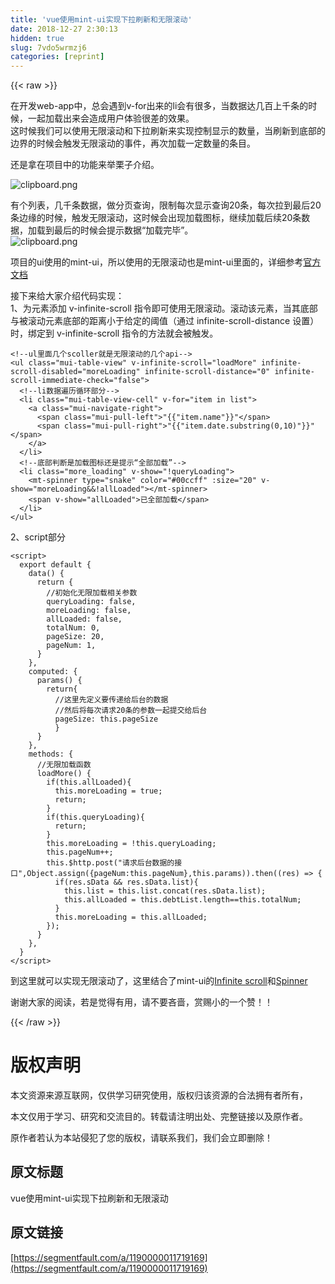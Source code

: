 ```yaml
---
title: 'vue使用mint-ui实现下拉刷新和无限滚动' 
date: 2018-12-27 2:30:13
hidden: true
slug: 7vdo5wrmzj6
categories: [reprint]
---
```


{{< raw >}}

                    
<p>在开发web-app中，总会遇到v-for出来的li会有很多，当数据达几百上千条的时候，一起加载出来会造成用户体验很差的效果。<br>这时候我们可以使用无限滚动和下拉刷新来实现控制显示的数量，当刷新到底部的边界的时候会触发无限滚动的事件，再次加载一定数量的条目。</p>
<p>还是拿在项目中的功能来举栗子介绍。</p>
<p><span class="img-wrap"><img data-src="/img/bVXkS5?w=258&amp;h=444" src="https://static.alili.tech/img/bVXkS5?w=258&amp;h=444" alt="clipboard.png" title="clipboard.png" style="cursor: pointer; display: inline;"></span></p>
<p>有个列表，几千条数据，做分页查询，限制每次显示查询20条，每次拉到最后20条边缘的时候，触发无限滚动，这时候会出现加载图标，继续加载后续20条数据，加载到最后的时候会提示数据“加载完毕”。<br><span class="img-wrap"><img data-src="/img/bVXkTe?w=589&amp;h=476" src="https://static.alili.tech/img/bVXkTe?w=589&amp;h=476" alt="clipboard.png" title="clipboard.png" style="cursor: pointer; display: inline;"></span></p>
<p>项目的ui使用的mint-ui，所以使用的无限滚动也是mint-ui里面的，详细参考<a href="http://mint-ui.github.io/docs/#/zh-cn2/infinite-scroll" rel="nofollow noreferrer" target="_blank">官方文档</a></p>
<p>接下来给大家介绍代码实现：<br>1、为元素添加 v-infinite-scroll 指令即可使用无限滚动。滚动该元素，当其底部与被滚动元素底部的距离小于给定的阈值（通过 infinite-scroll-distance 设置）时，绑定到 v-infinite-scroll 指令的方法就会被触发。</p>
<div class="widget-codetool" style="display:none;">
      <div class="widget-codetool--inner">
      <span class="selectCode code-tool" data-toggle="tooltip" data-placement="top" title="" data-original-title="全选"></span>
      <span type="button" class="copyCode code-tool" data-toggle="tooltip" data-placement="top" data-clipboard-text="<!--ul里面几个scoller就是无限滚动的几个api-->
<ul class=&quot;mui-table-view&quot; v-infinite-scroll=&quot;loadMore&quot; infinite-scroll-disabled=&quot;moreLoading&quot; infinite-scroll-distance=&quot;0&quot; infinite-scroll-immediate-check=&quot;false&quot;>
  <!--li数据遍历循环部分-->
  <li class=&quot;mui-table-view-cell&quot; v-for=&quot;item in list&quot;>
    <a class=&quot;mui-navigate-right&quot;>
      <span class=&quot;mui-pull-left&quot;>"{{"item.name"}}"</span>
      <span class=&quot;mui-pull-right&quot;>"{{"item.date.substring(0,10)"}}"</span>
    </a>
  </li>
  <!--底部判断是加载图标还是提示“全部加载”-->
  <li class=&quot;more_loading&quot; v-show=&quot;!queryLoading&quot;>
    <mt-spinner type=&quot;snake&quot; color=&quot;#00ccff&quot; :size=&quot;20&quot; v-show=&quot;moreLoading&amp;&amp;!allLoaded&quot;></mt-spinner>
    <span v-show=&quot;allLoaded&quot;>已全部加载</span>
  </li>
</ul>" title="" data-original-title="复制"></span>
      <span type="button" class="saveToNote code-tool" data-toggle="tooltip" data-placement="top" title="" data-original-title="放进笔记"></span>
      </div>
      </div><pre class="hljs django"><code><span class="xml"><span class="hljs-comment">&lt;!--ul里面几个scoller就是无限滚动的几个api--&gt;</span>
<span class="hljs-tag">&lt;<span class="hljs-name">ul</span> <span class="hljs-attr">class</span>=<span class="hljs-string">"mui-table-view"</span> <span class="hljs-attr">v-infinite-scroll</span>=<span class="hljs-string">"loadMore"</span> <span class="hljs-attr">infinite-scroll-disabled</span>=<span class="hljs-string">"moreLoading"</span> <span class="hljs-attr">infinite-scroll-distance</span>=<span class="hljs-string">"0"</span> <span class="hljs-attr">infinite-scroll-immediate-check</span>=<span class="hljs-string">"false"</span>&gt;</span>
  <span class="hljs-comment">&lt;!--li数据遍历循环部分--&gt;</span>
  <span class="hljs-tag">&lt;<span class="hljs-name">li</span> <span class="hljs-attr">class</span>=<span class="hljs-string">"mui-table-view-cell"</span> <span class="hljs-attr">v-for</span>=<span class="hljs-string">"item in list"</span>&gt;</span>
    <span class="hljs-tag">&lt;<span class="hljs-name">a</span> <span class="hljs-attr">class</span>=<span class="hljs-string">"mui-navigate-right"</span>&gt;</span>
      <span class="hljs-tag">&lt;<span class="hljs-name">span</span> <span class="hljs-attr">class</span>=<span class="hljs-string">"mui-pull-left"</span>&gt;</span></span><span class="hljs-template-variable">"{{"item.name"}}"</span><span class="xml"><span class="hljs-tag">&lt;/<span class="hljs-name">span</span>&gt;</span>
      <span class="hljs-tag">&lt;<span class="hljs-name">span</span> <span class="hljs-attr">class</span>=<span class="hljs-string">"mui-pull-right"</span>&gt;</span></span><span class="hljs-template-variable">"{{"item.date.substring(0,10)"}}"</span><span class="xml"><span class="hljs-tag">&lt;/<span class="hljs-name">span</span>&gt;</span>
    <span class="hljs-tag">&lt;/<span class="hljs-name">a</span>&gt;</span>
  <span class="hljs-tag">&lt;/<span class="hljs-name">li</span>&gt;</span>
  <span class="hljs-comment">&lt;!--底部判断是加载图标还是提示“全部加载”--&gt;</span>
  <span class="hljs-tag">&lt;<span class="hljs-name">li</span> <span class="hljs-attr">class</span>=<span class="hljs-string">"more_loading"</span> <span class="hljs-attr">v-show</span>=<span class="hljs-string">"!queryLoading"</span>&gt;</span>
    <span class="hljs-tag">&lt;<span class="hljs-name">mt-spinner</span> <span class="hljs-attr">type</span>=<span class="hljs-string">"snake"</span> <span class="hljs-attr">color</span>=<span class="hljs-string">"#00ccff"</span> <span class="hljs-attr">:size</span>=<span class="hljs-string">"20"</span> <span class="hljs-attr">v-show</span>=<span class="hljs-string">"moreLoading&amp;&amp;!allLoaded"</span>&gt;</span><span class="hljs-tag">&lt;/<span class="hljs-name">mt-spinner</span>&gt;</span>
    <span class="hljs-tag">&lt;<span class="hljs-name">span</span> <span class="hljs-attr">v-show</span>=<span class="hljs-string">"allLoaded"</span>&gt;</span>已全部加载<span class="hljs-tag">&lt;/<span class="hljs-name">span</span>&gt;</span>
  <span class="hljs-tag">&lt;/<span class="hljs-name">li</span>&gt;</span>
<span class="hljs-tag">&lt;/<span class="hljs-name">ul</span>&gt;</span></span></code></pre>
<p>2、script部分</p>
<div class="widget-codetool" style="display:none;">
      <div class="widget-codetool--inner">
      <span class="selectCode code-tool" data-toggle="tooltip" data-placement="top" title="" data-original-title="全选"></span>
      <span type="button" class="copyCode code-tool" data-toggle="tooltip" data-placement="top" data-clipboard-text="<script>
  export default {
    data() {
      return {
        //初始化无限加载相关参数
        queryLoading: false,
        moreLoading: false,
        allLoaded: false,
        totalNum: 0,
        pageSize: 20,
        pageNum: 1,
      }
    },
    computed: {
      params() {
        return{
          //这里先定义要传递给后台的数据
          //然后将每次请求20条的参数一起提交给后台
          pageSize: this.pageSize
          }
      }
    },
    methods: {
      //无限加载函数
      loadMore() {
        if(this.allLoaded){
          this.moreLoading = true;
          return;
        }
        if(this.queryLoading){
          return;
        }
        this.moreLoading = !this.queryLoading;
        this.pageNum++;
        this.$http.post(&quot;请求后台数据的接口&quot;,Object.assign({pageNum:this.pageNum},this.params)).then((res) => {
          if(res.sData &amp;&amp; res.sData.list){
            this.list = this.list.concat(res.sData.list);
            this.allLoaded = this.debtList.length==this.totalNum;
          }
          this.moreLoading = this.allLoaded;
        });
      }
    },
  }
</script>" title="" data-original-title="复制"></span>
      <span type="button" class="saveToNote code-tool" data-toggle="tooltip" data-placement="top" title="" data-original-title="放进笔记"></span>
      </div>
      </div><pre class="hljs kotlin"><code>&lt;script&gt;
  export <span class="hljs-keyword">default</span> {
    <span class="hljs-keyword">data</span>() {
      <span class="hljs-keyword">return</span> {
        <span class="hljs-comment">//初始化无限加载相关参数</span>
        queryLoading: <span class="hljs-literal">false</span>,
        moreLoading: <span class="hljs-literal">false</span>,
        allLoaded: <span class="hljs-literal">false</span>,
        totalNum: <span class="hljs-number">0</span>,
        pageSize: <span class="hljs-number">20</span>,
        pageNum: <span class="hljs-number">1</span>,
      }
    },
    computed: {
      params() {
        <span class="hljs-keyword">return</span>{
          <span class="hljs-comment">//这里先定义要传递给后台的数据</span>
          <span class="hljs-comment">//然后将每次请求20条的参数一起提交给后台</span>
          pageSize: <span class="hljs-keyword">this</span>.pageSize
          }
      }
    },
    methods: {
      <span class="hljs-comment">//无限加载函数</span>
      loadMore() {
        <span class="hljs-keyword">if</span>(<span class="hljs-keyword">this</span>.allLoaded){
          <span class="hljs-keyword">this</span>.moreLoading = <span class="hljs-literal">true</span>;
          <span class="hljs-keyword">return</span>;
        }
        <span class="hljs-keyword">if</span>(<span class="hljs-keyword">this</span>.queryLoading){
          <span class="hljs-keyword">return</span>;
        }
        <span class="hljs-keyword">this</span>.moreLoading = !<span class="hljs-keyword">this</span>.queryLoading;
        <span class="hljs-keyword">this</span>.pageNum++;
        <span class="hljs-keyword">this</span>.$http.post(<span class="hljs-string">"请求后台数据的接口"</span>,Object.assign({pageNum:<span class="hljs-keyword">this</span>.pageNum},<span class="hljs-keyword">this</span>.params)).then((res) =&gt; {
          <span class="hljs-keyword">if</span>(res.sData &amp;&amp; res.sData.list){
            <span class="hljs-keyword">this</span>.list = <span class="hljs-keyword">this</span>.list.concat(res.sData.list);
            <span class="hljs-keyword">this</span>.allLoaded = <span class="hljs-keyword">this</span>.debtList.length==<span class="hljs-keyword">this</span>.totalNum;
          }
          <span class="hljs-keyword">this</span>.moreLoading = <span class="hljs-keyword">this</span>.allLoaded;
        });
      }
    },
  }
&lt;/script&gt;</code></pre>
<p>到这里就可以实现无限滚动了，这里结合了mint-ui的<a href="http://mint-ui.github.io/docs/#/zh-cn2/infinite-scroll" rel="nofollow noreferrer" target="_blank">Infinite scroll</a>和<a href="http://mint-ui.github.io/docs/#/zh-cn2/spinner" rel="nofollow noreferrer" target="_blank">Spinner</a></p>
<p>谢谢大家的阅读，若是觉得有用，请不要吝啬，赏赐小的一个赞！！</p>

                
{{< /raw >}}

# 版权声明
本文资源来源互联网，仅供学习研究使用，版权归该资源的合法拥有者所有，

本文仅用于学习、研究和交流目的。转载请注明出处、完整链接以及原作者。

原作者若认为本站侵犯了您的版权，请联系我们，我们会立即删除！

## 原文标题
vue使用mint-ui实现下拉刷新和无限滚动

## 原文链接
[https://segmentfault.com/a/1190000011719169](https://segmentfault.com/a/1190000011719169)

